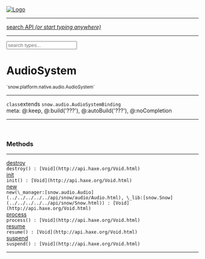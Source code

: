 
[![Logo](../../../../../images/logo.png)](../../../../../api/index.html)

<hr/>
<a href="#" id="search_bar" onclick="return;"><div> search API <em>(or start typing anywhere)</em> </div></a>
<hr/>

<script src="../../../../../js/omnibar.js"> </script>
<link rel="stylesheet" type="text/css" href="../../../../../css/omnibar.css" media="all">

<div id="omnibar"> <a href="#" onclick="return" id="omnibar_close"></a> <input id="omnibar_text" type="text" placeholder="search types..."></input></div>
<script  id="typelist" data-relpath="../../../../../" data-types="snow.App,snow.AppFixedTimestep,snow.Core,snow.CoreBinding,snow.Log,snow.Snow,snow.assets.Asset,snow.assets.AssetAudio,snow.assets.AssetBytes,snow.assets.AssetImage,snow.assets.AssetSystem,snow.assets.AssetSystemBinding,snow.assets.AssetText,snow.assets.Assets,snow.audio.Audio,snow.audio.AudioSystem,snow.audio.AudioSystemBinding,snow.audio.Sound,snow.audio.SoundBinding,snow.audio.SoundStream,snow.audio._Audio.AudioHandleMap,snow.audio.openal.AL,snow.audio.openal.ALC,snow.audio.openal.Context,snow.audio.openal.Device,snow.input.Input,snow.input.InputSystem,snow.input.InputSystemBinding,snow.input.Keycodes,snow.input.MapIntBool,snow.input.MapIntFloat,snow.input.Scancodes,snow.io.IO,snow.io.IOSystem,snow.io.IOSystemBinding,snow.platform.native.Core,snow.platform.native.StaticSnow,snow.platform.native.assets.AssetSystem,snow.platform.native.audio.AudioSystem,snow.platform.native.audio.Sound,snow.platform.native.audio.SoundStream,snow.platform.native.audio.openal.AL,snow.platform.native.audio.openal.ALC,snow.platform.native.audio.openal.AudioSystem,snow.platform.native.audio.openal.Context,snow.platform.native.audio.openal.Device,snow.platform.native.audio.openal.OpenALHelper,snow.platform.native.audio.openal.Sound,snow.platform.native.audio.openal.SoundStream,snow.platform.native.audio.openal._AL.Context_Impl_,snow.platform.native.audio.openal._AL.Device_Impl_,snow.platform.native.input.InputSystem,snow.platform.native.input.sdl.ControllerEventType,snow.platform.native.input.sdl.InputSystem,snow.platform.native.input.sdl.KeyEventType,snow.platform.native.input.sdl.ModValue,snow.platform.native.input.sdl.MouseEventType,snow.platform.native.input.sdl.TouchEventType,snow.platform.native.io.IOFile,snow.platform.native.io.IOFileHandle,snow.platform.native.io.IOSystem,snow.platform.native.io._IOFile.IOFileHandle_Impl_,snow.platform.native.render.opengl.GL,snow.platform.native.render.opengl.GLActiveInfo,snow.platform.native.render.opengl.GLBuffer,snow.platform.native.render.opengl.GLContextAttributes,snow.platform.native.render.opengl.GLFBO,snow.platform.native.render.opengl.GLFramebuffer,snow.platform.native.render.opengl.GLObject,snow.platform.native.render.opengl.GLProgram,snow.platform.native.render.opengl.GLRBO,snow.platform.native.render.opengl.GLRenderbuffer,snow.platform.native.render.opengl.GLShader,snow.platform.native.render.opengl.GLShaderPrecisionFormat,snow.platform.native.render.opengl.GLTexture,snow.platform.native.render.opengl.GLUniformLocation,snow.platform.native.render.opengl._GL.GLFramebuffer_Impl_,snow.platform.native.render.opengl._GL.GLRenderbuffer_Impl_,snow.platform.native.utils.ArrayBuffer,snow.platform.native.utils.ArrayBufferView,snow.platform.native.utils.ByteArray,snow.platform.native.utils.Compression,snow.platform.native.utils.Float32Array,snow.platform.native.utils.Int16Array,snow.platform.native.utils.Int32Array,snow.platform.native.utils.Int8Array,snow.platform.native.utils.UInt16Array,snow.platform.native.utils.UInt32Array,snow.platform.native.utils.UInt8Array,snow.platform.native.utils.UInt8ClampedArray,snow.platform.native.window.WindowSystem,snow.platform.native.window.sdl.WindowSystem,snow.platform.web.assets.psd.PSD,snow.platform.web.audio.AudioSystem,snow.platform.web.audio.Sound,snow.platform.web.audio.SoundStream,snow.platform.web.audio.howlerjs.AudioParams,snow.platform.web.audio.howlerjs.AudioSystem,snow.platform.web.audio.howlerjs.Howl,snow.platform.web.audio.howlerjs.Howler,snow.platform.web.audio.howlerjs.SoundStream,snow.platform.web.audio.howlerjs.SpriteParams,snow.render.opengl.GL,snow.render.opengl.GLActiveInfo,snow.render.opengl.GLBuffer,snow.render.opengl.GLContextAttributes,snow.render.opengl.GLFramebuffer,snow.render.opengl.GLProgram,snow.render.opengl.GLRenderbuffer,snow.render.opengl.GLShader,snow.render.opengl.GLTexture,snow.render.opengl.GLUniformLocation,snow.types.AppConfig,snow.types.AppConfigNative,snow.types.AppConfigWeb,snow.types.AssetAudioOptions,snow.types.AssetBytesOptions,snow.types.AssetImageOptions,snow.types.AssetInfo,snow.types.AssetTextOptions,snow.types.AssetType,snow.types.AudioDataBlob,snow.types.AudioDataInfo,snow.types.AudioFormatType,snow.types.AudioHandle,snow.types.AudioInfo,snow.types.DisplayMode,snow.types.FileEvent,snow.types.FileEventType,snow.types.FileFilter,snow.types.GamepadDeviceEventType,snow.types.ImageInfo,snow.types.InputEvent,snow.types.InputEventType,snow.types.Key,snow.types.ModState,snow.types.Scan,snow.types.SnowConfig,snow.types.SystemEvent,snow.types.SystemEventType,snow.types.TextEventType,snow.types.WindowConfig,snow.types.WindowEvent,snow.types.WindowEventType,snow.types.WindowHandle,snow.utils.AbstractClass,snow.utils.AbstractClassBuilder,snow.utils.ArrayBuffer,snow.utils.ArrayBufferView,snow.utils.ByteArray,snow.utils.Float32Array,snow.utils.IDataInput,snow.utils.IMemoryRange,snow.utils.Int16Array,snow.utils.Int32Array,snow.utils.Int8Array,snow.utils.Libs,snow.utils.Timer,snow.utils.UInt16Array,snow.utils.UInt32Array,snow.utils.UInt8Array,snow.utils.UInt8ClampedArray,snow.utils._AbstractClass.StringMap,snow.utils.format.png.Chunk,snow.utils.format.png.Color,snow.utils.format.png.Data,snow.utils.format.png.Header,snow.utils.format.png.Reader,snow.utils.format.png.Tools,snow.utils.format.png.Writer,snow.utils.format.tools.Adler32,snow.utils.format.tools.Deflate,snow.utils.format.tools.HuffTools,snow.utils.format.tools.Huffman,snow.utils.format.tools.Inflate,snow.utils.format.tools.InflateImpl,snow.utils.format.tools.MemoryBytes,snow.utils.format.tools._InflateImpl.State,snow.utils.format.tools._InflateImpl.Window,snow.window.Window,snow.window.WindowSystem,snow.window.WindowSystemBinding,snow.window.Windowing,snow.window._Windowing.WindowHandleMap"></script>


<h1>AudioSystem</h1>
<small>`snow.platform.native.audio.AudioSystem`</small>



<hr/>

`class`extends <code><span>snow.audio.AudioSystemBinding</span></code><br/><span class="meta">
meta: @:keep, @:build(&#x27;???&#x27;), @:autoBuild(&#x27;???&#x27;), @:noCompletion</span>

<hr/>


&nbsp;
&nbsp;






<h3>Methods</h3> <hr/><span class="method apipage">
            <a name="destroy"><a class="lift" href="#destroy">destroy</a></a><div class="clear"></div>
            <code class="signature apipage">destroy() : [Void](http://api.haxe.org/Void.html)</code><br/><span class="small_desc_flat"></span>


</span>
<span class="method apipage">
            <a name="init"><a class="lift" href="#init">init</a></a><div class="clear"></div>
            <code class="signature apipage">init() : [Void](http://api.haxe.org/Void.html)</code><br/><span class="small_desc_flat"></span>


</span>
<span class="method apipage">
            <a name="new"><a class="lift" href="#new">new</a></a><div class="clear"></div>
            <code class="signature apipage">new(\_manager:[snow.audio.Audio](../../../../../api/snow/audio/Audio.html)<span></span>, \_lib:[snow.Snow](../../../../../api/snow/Snow.html)<span></span>) : [Void](http://api.haxe.org/Void.html)</code><br/><span class="small_desc_flat"></span>


</span>
<span class="method apipage">
            <a name="process"><a class="lift" href="#process">process</a></a><div class="clear"></div>
            <code class="signature apipage">process() : [Void](http://api.haxe.org/Void.html)</code><br/><span class="small_desc_flat"></span>


</span>
<span class="method apipage">
            <a name="resume"><a class="lift" href="#resume">resume</a></a><div class="clear"></div>
            <code class="signature apipage">resume() : [Void](http://api.haxe.org/Void.html)</code><br/><span class="small_desc_flat"></span>


</span>
<span class="method apipage">
            <a name="suspend"><a class="lift" href="#suspend">suspend</a></a><div class="clear"></div>
            <code class="signature apipage">suspend() : [Void](http://api.haxe.org/Void.html)</code><br/><span class="small_desc_flat"></span>


</span>



<hr/>

&nbsp;
&nbsp;
&nbsp;
&nbsp;